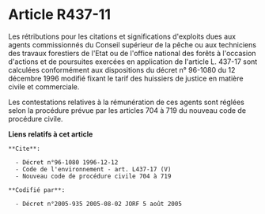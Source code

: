 # Article R437-11

Les rétributions pour les citations et significations d'exploits dues aux agents commissionnés du Conseil supérieur de la
pêche ou aux techniciens des travaux forestiers de l'Etat ou de l'office national des forêts à l'occasion d'actions et de
poursuites exercées en application de l'article L. 437-17 sont calculées conformément aux dispositions du décret n° 96-1080
du 12 décembre 1996 modifié fixant le tarif des huissiers de justice en matière civile et commerciale.

Les contestations relatives à la rémunération de ces agents sont réglées selon la procédure prévue par les articles 704 à 719
du nouveau code de procédure civile.

**Liens relatifs à cet article**

	**Cite**:

	  - Décret n°96-1080 1996-12-12
	  - Code de l'environnement - art. L437-17 (V)
	  - Nouveau code de procédure civile 704 à 719

	**Codifié par**:

	  - Décret n°2005-935 2005-08-02 JORF 5 août 2005
